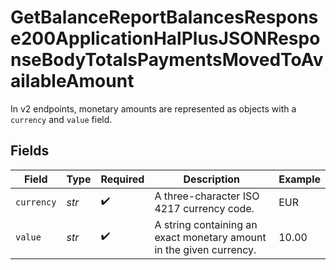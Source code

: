 # GetBalanceReportBalancesResponse200ApplicationHalPlusJSONResponseBodyTotalsPaymentsMovedToAvailableAmount

In v2 endpoints, monetary amounts are represented as objects with a `currency` and `value` field.


## Fields

| Field                                                               | Type                                                                | Required                                                            | Description                                                         | Example                                                             |
| ------------------------------------------------------------------- | ------------------------------------------------------------------- | ------------------------------------------------------------------- | ------------------------------------------------------------------- | ------------------------------------------------------------------- |
| `currency`                                                          | *str*                                                               | :heavy_check_mark:                                                  | A three-character ISO 4217 currency code.                           | EUR                                                                 |
| `value`                                                             | *str*                                                               | :heavy_check_mark:                                                  | A string containing an exact monetary amount in the given currency. | 10.00                                                               |